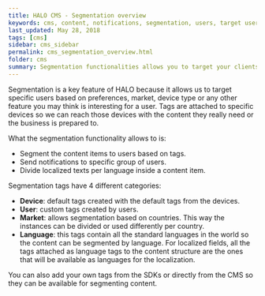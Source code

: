 ```yaml
---
title: HALO CMS - Segmentation overview
keywords: cms, content, notifications, segmentation, users, target user, target, user, modules, structure, tag, market, device, localization, translations
last_updated: May 28, 2018
tags: [cms]
sidebar: cms_sidebar
permalink: cms_segmentation_overview.html
folder: cms
summary: Segmentation functionalities allows you to target your clients and customers in a more detailed way, so that they are the only ones that consume certain types of content.
---
```


Segmentation is a key feature of HALO because it allows us to target specific users based on preferences, market, device type or any other feature you may
think is interesting for a user. Tags are attached to specific devices so we can reach those devices with the content they really need or the business is prepared to.

What the segmentation functionality allows to is:

- Segment the content items to users based on tags.
- Send notifications to specific group of users.
- Divide localized texts per language inside a content item.

Segmentation tags have 4 different categories:

- **Device**: default tags created with the default tags from the devices.
- **User**: custom tags created by users.
- **Market**: allows segmentation based on countries. This way the instances can be divided or used differently per country.
- **Language**: this tags contain all the standard languages in the world so the content can be segmented by language. For localized fields, all the tags attached as language tags to the content structure
are the ones that will be available as languages for the localization.

You can also add your own tags from the SDKs or directly from the CMS so they can be available for segmenting content.
